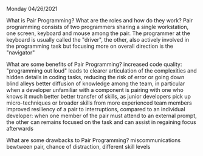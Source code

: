 Monday 04/26/2021

What is Pair Programming? What are the roles and how do they work?
Pair programming consists of two programmers sharing a single workstation, one screen, keyboard and mouse among the pair. The programmer at the keyboard is usually called the "driver", the other, also actively involved in the programming task but focusing more on overall direction is the "navigator"

What are some benefits of Pair Programming?
increased code quality: "programming out loud" leads to clearer articulation of the complexities and hidden details in coding tasks, reducing the risk of error or going down blind alleys
better diffusion of knowledge among the team, in particular when a developer unfamiliar with a component is pairing with one who knows it much better
better transfer of skills, as junior developers pick up micro-techniques or broader skills from more experienced team members
improved resiliency of a pair to interruptions, compared to an individual developer: when one member of the pair must attend to an external prompt, the other can remains focused on the task and can assist in regaining focus afterwards


What are some drawbacks to Pair Programming?
miscommunications bewtween pair, chance of distraction, different skill levels